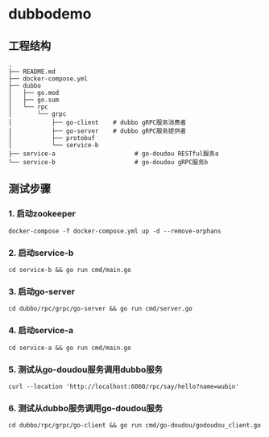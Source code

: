 # dubbodemo

## 工程结构

```shell
.
├── README.md
├── docker-compose.yml
├── dubbo
│   ├── go.mod
│   ├── go.sum
│   └── rpc
│       └── grpc
│           ├── go-client    # dubbo gRPC服务消费者
│           ├── go-server    # dubbo gRPC服务提供者
│           ├── protobuf
│           └── service-b
├── service-a                      # go-doudou RESTful服务a
└── service-b                      # go-doudou gRPC服务b
```

## 测试步骤
### 1. 启动zookeeper

`docker-compose -f docker-compose.yml up -d --remove-orphans`

### 2. 启动service-b

`cd service-b && go run cmd/main.go`

### 3. 启动go-server

`cd dubbo/rpc/grpc/go-server && go run cmd/server.go`

### 4. 启动service-a

`cd service-a && go run cmd/main.go`

### 5. 测试从go-doudou服务调用dubbo服务

```curl
curl --location 'http://localhost:6060/rpc/say/hello?name=wubin'
```

### 6. 测试从dubbo服务调用go-doudou服务

`cd dubbo/rpc/grpc/go-client && go run cmd/go-doudou/godoudou_client.go`